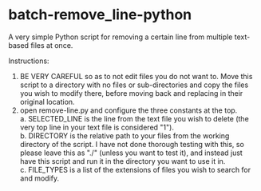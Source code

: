 # batch-remove_line-python
A very simple Python script for removing a certain line from multiple text-based files at once. 

Instructions:
1. BE VERY CAREFUL so as to not edit files you do not want to. Move this script to a directory with no files or sub-directories and copy the files you wish to modify there, before moving back and replacing in their original location.
2. open remove-line.py and configure the three constants at the top.  
    a. SELECTED_LINE is the line from the text file you wish to delete (the very top line in your text file is considered "1").  
    b. DIRECTORY is the relative path to your files from the working directory of the script. I have not done thorough testing with this, so please leave this as "./" (unless you want to test it), and instead just have this script and run it in the directory you want to use it in.  
    c. FILE_TYPES is a list of the extensions of files you wish to search for and modify.
